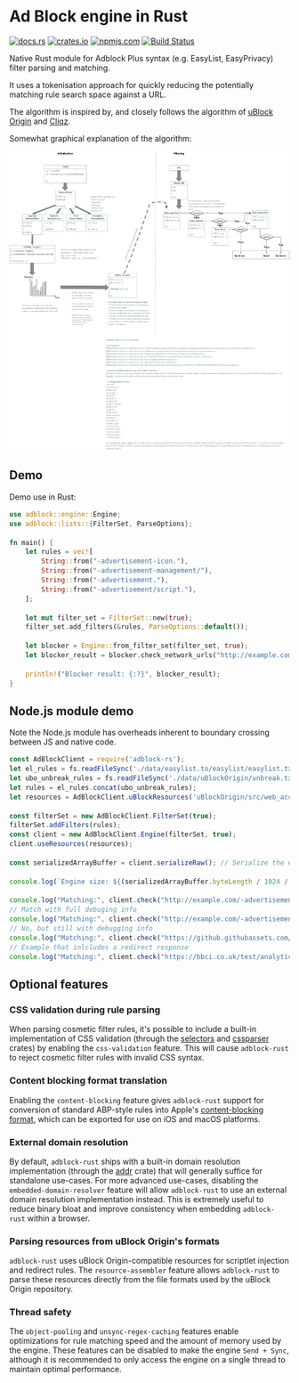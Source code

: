 # Ad Block engine in Rust

[![docs.rs](https://docs.rs/adblock/badge.svg)](https://docs.rs/adblock)
[![crates.io](https://img.shields.io/crates/v/adblock.svg)](https://crates.io/crates/adblock)
[![npmjs.com](https://img.shields.io/npm/v/adblock-rs.svg)](https://www.npmjs.com/package/adblock-rs)
[![Build Status](https://travis-ci.org/brave/adblock-rust.svg?branch=master)](https://travis-ci.org/brave/adblock-rust)

Native Rust module for Adblock Plus syntax (e.g. EasyList, EasyPrivacy) filter parsing and matching.

It uses a tokenisation approach for quickly reducing the potentially matching rule search space against a URL.

The algorithm is inspired by, and closely follows the algorithm of [uBlock Origin](https://github.com/gorhill/uBlock) and [Cliqz](https://github.com/cliqz-oss/adblocker).

Somewhat graphical explanation of the algorithm:

![Ad Block Algorithm](./docs/algo.png "Ad Block Algorithm")

## Demo

Demo use in Rust:

```rust
use adblock::engine::Engine;
use adblock::lists::{FilterSet, ParseOptions};

fn main() {
    let rules = vec![
        String::from("-advertisement-icon."),
        String::from("-advertisement-management/"),
        String::from("-advertisement."),
        String::from("-advertisement/script."),
    ];

    let mut filter_set = FilterSet::new(true);
    filter_set.add_filters(&rules, ParseOptions::default());

    let blocker = Engine::from_filter_set(filter_set, true);
    let blocker_result = blocker.check_network_urls("http://example.com/-advertisement-icon.", "http://example.com/helloworld", "image");

    println!("Blocker result: {:?}", blocker_result);
}
```

## Node.js module demo

Note the Node.js module has overheads inherent to boundary crossing between JS and native code.

```js
const AdBlockClient = require('adblock-rs');
let el_rules = fs.readFileSync('./data/easylist.to/easylist/easylist.txt', { encoding: 'utf-8' }).split('\n');
let ubo_unbreak_rules = fs.readFileSync('./data/uBlockOrigin/unbreak.txt', { encoding: 'utf-8' }).split('\n');
let rules = el_rules.concat(ubo_unbreak_rules);
let resources = AdBlockClient.uBlockResources('uBlockOrigin/src/web_accessible_resources', 'uBlockOrigin/src/js/redirect-engine.js', 'uBlockOrigin/assets/resources/scriptlets.js');

const filterSet = new AdBlockClient.FilterSet(true);
filterSet.addFilters(rules);
const client = new AdBlockClient.Engine(filterSet, true);
client.useResources(resources);

const serializedArrayBuffer = client.serializeRaw(); // Serialize the engine to an ArrayBuffer

console.log(`Engine size: ${(serializedArrayBuffer.byteLength / 1024 / 1024).toFixed(2)} MB`);

console.log("Matching:", client.check("http://example.com/-advertisement-icon.", "http://example.com/helloworld", "image"))
// Match with full debuging info
console.log("Matching:", client.check("http://example.com/-advertisement-icon.", "http://example.com/helloworld", "image", true))
// No, but still with debugging info
console.log("Matching:", client.check("https://github.githubassets.com/assets/frameworks-64831a3d.js", "https://github.com/AndriusA", "script", true))
// Example that inlcludes a redirect response
console.log("Matching:", client.check("https://bbci.co.uk/test/analytics.js", "https://bbc.co.uk", "script", true))
```

## Optional features

### CSS validation during rule parsing

When parsing cosmetic filter rules, it's possible to include a built-in implementation of CSS validation (through the [selectors](https://crates.io/crates/selectors) and [cssparser](https://crates.io/crates/cssparser) crates) by enabling the `css-validation` feature. This will cause `adblock-rust` to reject cosmetic filter rules with invalid CSS syntax.

### Content blocking format translation

Enabling the `content-blocking` feature gives `adblock-rust` support for conversion of standard ABP-style rules into Apple's [content-blocking format](https://developer.apple.com/documentation/safariservices/creating_a_content_blocker), which can be exported for use on iOS and macOS platforms.

### External domain resolution

By default, `adblock-rust` ships with a built-in domain resolution implementation (through the [addr](https://crates.io/crates/addr) crate) that will generally suffice for standalone use-cases. For more advanced use-cases, disabling the `embedded-domain-resolver` feature will allow `adblock-rust` to use an external domain resolution implementation instead. This is extremely useful to reduce binary bloat and improve consistency when embedding `adblock-rust` within a browser.

### Parsing resources from uBlock Origin's formats

`adblock-rust` uses uBlock Origin-compatible resources for scriptlet injection and redirect rules.
The `resource-assembler` feature allows `adblock-rust` to parse these resources directly from the file formats used by the uBlock Origin repository.

### Thread safety

The `object-pooling` and `unsync-regex-caching` features enable optimizations for rule matching speed and the amount of memory used by the engine.
These features can be disabled to make the engine `Send + Sync`, although it is recommended to only access the engine on a single thread to maintain optimal performance.
